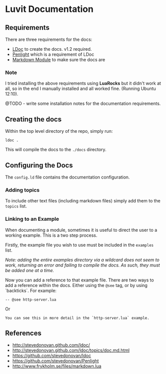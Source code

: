 # Luvit Documentation

## Requirements

There are three requirements for the docs:

* [LDoc](https://github.com/stevedonovan/ldoc) to create the docs. v1.2 required.
* [Penlight](https://github.com/stevedonovan/Penlight) which is a requirement of LDoc
* [Markdown Module](http://www.frykholm.se/files/markdown.lua) to make sure the docs are 

### Note

I tried installing the above requirements using **LuaRocks** but it didn't work at all, so in the end I manually installed and all worked fine. (Running Ubuntu 12:10). 

@TODO - write some installation notes for the documentation requirements.

## Creating the docs

Within the top level directory of the repo, simply run:

    ldoc .

This will compile the docs to the `./docs` directory.

## Configuring the Docs

The `config.ld` file contains the documentation configuration.

### Adding topics

To include other text files (including markdown files) simply add them to the `topics` list.

### Linking to an Example

When documenting a module, sometimes it is useful to direct the user to a working example. This is a two step process. 

Firstly, the example file you wish to use must be included in the `examples` list.

*Note: adding the entire examples directory via a wildcard does not seem to work, returning an error and failing to compile the docs. As such, they must be added one at a time.*

Now you can add a reference to that example file. There are two ways to add a reference within the docs. Either using the `@see` tag, or by using \`backticks\`. For example:

``-- @see http-server.lua``

Or

``You can see this in more detail in the `http-server.lua` example.``

## References

* <http://stevedonovan.github.com/ldoc/>
* <http://stevedonovan.github.com/ldoc/topics/doc.md.html>
* <https://github.com/stevedonovan/ldoc>
* <https://github.com/stevedonovan/Penlight>
* <http://www.frykholm.se/files/markdown.lua>
